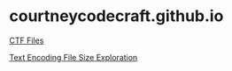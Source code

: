 # courtneycodecraft.github.io
[CTF Files](/ctf)

[Text Encoding File Size Exploration](encoding.html)
